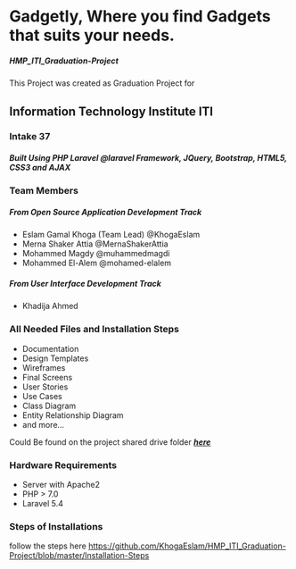 # Gadgetly, Where you find Gadgets that suits your needs.
##### HMP_ITI_Graduation-Project

This Project was created as Graduation Project for 

## Information Technology Institute ITI
### Intake 37

##### Built Using PHP Laravel @laravel Framework, JQuery, Bootstrap, HTML5, CSS3 and AJAX

### Team Members

##### From Open Source Application Development Track
* Eslam Gamal Khoga (Team Lead) @KhogaEslam
* Merna Shaker Attia @MernaShakerAttia
* Mohammed Magdy @muhammedmagdi
* Mohammed El-Alem @mohamed-elalem
##### From User Interface Development Track
* Khadija Ahmed

### All Needed Files and Installation Steps
* Documentation
* Design Templates
* Wireframes
* Final Screens
* User Stories
* Use Cases
* Class Diagram
* Entity Relationship Diagram
* and more...

Could Be found on the project shared drive folder **_[here](https://goo.gl/OWMv0B)_**

### Hardware Requirements
-	Server with Apache2
-	PHP > 7.0
-	Laravel 5.4
### Steps of Installations
follow the steps here 
https://github.com/KhogaEslam/HMP_ITI_Graduation-Project/blob/master/Installation-Steps



